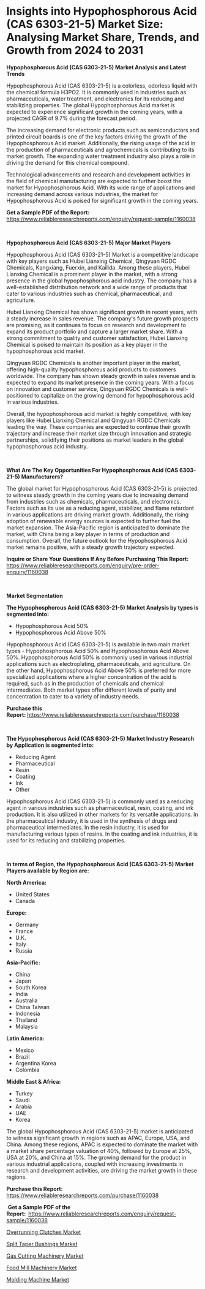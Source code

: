 <p><h1>Insights into Hypophosphorous Acid (CAS 6303-21-5) Market Size: Analysing Market Share, Trends, and Growth from 2024 to 2031</h1></p><p><strong>Hypophosphorous Acid (CAS 6303-21-5) Market Analysis and Latest Trends</strong></p>
<p><p>Hypophosphorous Acid (CAS 6303-21-5) is a colorless, odorless liquid with the chemical formula H3PO2. It is commonly used in industries such as pharmaceuticals, water treatment, and electronics for its reducing and stabilizing properties. The global Hypophosphorous Acid market is expected to experience significant growth in the coming years, with a projected CAGR of 9.7% during the forecast period.</p><p>The increasing demand for electronic products such as semiconductors and printed circuit boards is one of the key factors driving the growth of the Hypophosphorous Acid market. Additionally, the rising usage of the acid in the production of pharmaceuticals and agrochemicals is contributing to its market growth. The expanding water treatment industry also plays a role in driving the demand for this chemical compound.</p><p>Technological advancements and research and development activities in the field of chemical manufacturing are expected to further boost the market for Hypophosphorous Acid. With its wide range of applications and increasing demand across various industries, the market for Hypophosphorous Acid is poised for significant growth in the coming years.</p></p>
<p><strong>Get a Sample PDF of the Report:&nbsp;</strong> <a href="https://www.reliableresearchreports.com/enquiry/request-sample/1160038">https://www.reliableresearchreports.com/enquiry/request-sample/1160038</a></p>
<p>&nbsp;</p>
<p><strong>Hypophosphorous Acid (CAS 6303-21-5) Major Market Players</strong></p>
<p><p>Hypophosphorous Acid (CAS 6303-21-5) Market is a competitive landscape with key players such as Hubei Lianxing Chemical, Qingyuan RGDC Chemicals, Kangxiang, Fuerxin, and Kailida. Among these players, Hubei Lianxing Chemical is a prominent player in the market, with a strong presence in the global hypophosphorous acid industry. The company has a well-established distribution network and a wide range of products that cater to various industries such as chemical, pharmaceutical, and agriculture.</p><p>Hubei Lianxing Chemical has shown significant growth in recent years, with a steady increase in sales revenue. The company's future growth prospects are promising, as it continues to focus on research and development to expand its product portfolio and capture a larger market share. With a strong commitment to quality and customer satisfaction, Hubei Lianxing Chemical is poised to maintain its position as a key player in the hypophosphorous acid market.</p><p>Qingyuan RGDC Chemicals is another important player in the market, offering high-quality hypophosphorous acid products to customers worldwide. The company has shown steady growth in sales revenue and is expected to expand its market presence in the coming years. With a focus on innovation and customer service, Qingyuan RGDC Chemicals is well-positioned to capitalize on the growing demand for hypophosphorous acid in various industries.</p><p>Overall, the hypophosphorous acid market is highly competitive, with key players like Hubei Lianxing Chemical and Qingyuan RGDC Chemicals leading the way. These companies are expected to continue their growth trajectory and increase their market size through innovation and strategic partnerships, solidifying their positions as market leaders in the global hypophosphorous acid industry.</p></p>
<p>&nbsp;</p>
<p><strong>What Are The Key Opportunities For Hypophosphorous Acid (CAS 6303-21-5) Manufacturers?</strong></p>
<p><p>The global market for Hypophosphorous Acid (CAS 6303-21-5) is projected to witness steady growth in the coming years due to increasing demand from industries such as chemicals, pharmaceuticals, and electronics. Factors such as its use as a reducing agent, stabilizer, and flame retardant in various applications are driving market growth. Additionally, the rising adoption of renewable energy sources is expected to further fuel the market expansion. The Asia-Pacific region is anticipated to dominate the market, with China being a key player in terms of production and consumption. Overall, the future outlook for the Hypophosphorous Acid market remains positive, with a steady growth trajectory expected.</p></p>
<p><strong>Inquire or Share Your Questions If Any Before Purchasing This Report:</strong> <a href="https://www.reliableresearchreports.com/enquiry/pre-order-enquiry/1160038">https://www.reliableresearchreports.com/enquiry/pre-order-enquiry/1160038</a></p>
<p>&nbsp;</p>
<p><strong>Market Segmentation</strong></p>
<p><strong>The Hypophosphorous Acid (CAS 6303-21-5) Market Analysis by types is segmented into:</strong></p>
<p><ul><li>Hypophosphorous Acid 50%</li><li>Hypophosphorous Acid Above 50%</li></ul></p>
<p><p>Hypophosphorous Acid (CAS 6303-21-5) is available in two main market types - Hypophosphorous Acid 50% and Hypophosphorous Acid Above 50%. Hypophosphorous Acid 50% is commonly used in various industrial applications such as electroplating, pharmaceuticals, and agriculture. On the other hand, Hypophosphorous Acid Above 50% is preferred for more specialized applications where a higher concentration of the acid is required, such as in the production of chemicals and chemical intermediates. Both market types offer different levels of purity and concentration to cater to a variety of industry needs.</p></p>
<p><strong>Purchase this Report:&nbsp;</strong><a href="https://www.reliableresearchreports.com/purchase/1160038">https://www.reliableresearchreports.com/purchase/1160038</a></p>
<p>&nbsp;</p>
<p><strong>The Hypophosphorous Acid (CAS 6303-21-5) Market Industry Research by Application is segmented into:</strong></p>
<p><ul><li>Reducing Agent</li><li>Pharmaceutical</li><li>Resin</li><li>Coating</li><li>Ink</li><li>Other</li></ul></p>
<p><p>Hypophosphorous Acid (CAS 6303-21-5) is commonly used as a reducing agent in various industries such as pharmaceutical, resin, coating, and ink production. It is also utilized in other markets for its versatile applications. In the pharmaceutical industry, it is used in the synthesis of drugs and pharmaceutical intermediates. In the resin industry, it is used for manufacturing various types of resins. In the coating and ink industries, it is used for its reducing and stabilizing properties.</p></p>
<p>&nbsp;</p>
<p><strong>In terms of Region, the Hypophosphorous Acid (CAS 6303-21-5) Market Players available by Region are:</strong></p>
<p>
    <p> <strong> North America: </strong>
        <ul>
            <li>United States</li>
            <li>Canada</li>
        </ul>
        </p> 
    <p> <strong> Europe: </strong>
        <ul>
            <li>Germany</li>
            <li>France</li>
            <li>U.K.</li>
            <li>Italy</li>
            <li>Russia</li>
        </ul>
        </p> 
    <p> <strong> Asia-Pacific: </strong>
        <ul>
            <li>China</li>
            <li>Japan</li>
            <li>South Korea</li>
            <li>India</li>
            <li>Australia</li>
            <li>China Taiwan</li>
            <li>Indonesia</li>
            <li>Thailand</li>
            <li>Malaysia</li>
        </ul>
        </p> 
    <p> <strong> Latin America: </strong>
        <ul>
            <li>Mexico</li>
            <li>Brazil</li>
            <li>Argentina Korea</li>
            <li>Colombia</li>
        </ul>
        </p> 
    <p> <strong> Middle East & Africa: </strong>
        <ul>
            <li>Turkey</li>
            <li>Saudi</li>
            <li>Arabia</li>
            <li>UAE</li>
            <li>Korea</li>
        </ul>
    </p>
    </p>
<p><p>The global Hypophosphorous Acid (CAS 6303-21-5) market is anticipated to witness significant growth in regions such as APAC, Europe, USA, and China. Among these regions, APAC is expected to dominate the market with a market share percentage valuation of 40%, followed by Europe at 25%, USA at 20%, and China at 15%. The growing demand for the product in various industrial applications, coupled with increasing investments in research and development activities, are driving the market growth in these regions.</p></p>
<p><strong>Purchase this Report: </strong><a href="https://www.reliableresearchreports.com/purchase/1160038">https://www.reliableresearchreports.com/purchase/1160038</a></p>
<p>&nbsp;<strong>Get a Sample PDF of the Report:&nbsp;&nbsp;</strong><a href="https://www.reliableresearchreports.com/enquiry/request-sample/1160038">https://www.reliableresearchreports.com/enquiry/request-sample/1160038</a></p>
<p><strong></strong></p>
<p><p><a href="https://medium.com/p/6bc420adf88d/edit">Overrunning Clutches Market</a></p><p><a href="https://medium.com/p/6a54dc6d5a8e/edit">Split Taper Bushings Market</a></p><p><a href="https://github.com/Sherrillcrooksxa8i18ucf2m/Market-Research-Report-List-1/blob/main/gas-cutting-machinery-market.md">Gas Cutting Machinery Market</a></p><p><a href="https://github.com/khansimonweber1lqujlwoz15d/Market-Research-Report-List-1/blob/main/food-mill-machinery-market.md">Food Mill Machinery Market</a></p><p><a href="https://medium.com/p/3f186382910d/edit">Molding Machine Market</a></p></p>